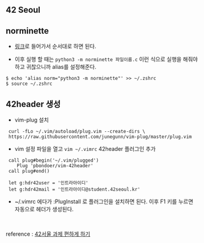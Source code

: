 ## 42 Seoul



## norminette
- [링크](https://github.com/42School/norminette)로 들어가서 순서대로 하면 된다.

- 이후 실행 할 때는 `python3 -m norminette 파일이름.c` 이런 식으로 실행을 해줘야 하고 귀찮으니까 alias를 설정해준다.
```
$ echo 'alias norm="python3 -m norminette"' >> ~/.zshrc
$ source ~/.zshrc
```

## 42header 생성
- vim-plug 설치
```
 curl -fLo ~/.vim/autoload/plug.vim --create-dirs \
 https://raw.githubusercontent.com/junegunn/vim-plug/master/plug.vim
```

- vim 설정 파일을 열고 `vim ~/.vimrc` 42header 플러그인 추가
```
 call plug#begin('~/.vim/plugged')
    Plug 'pbondoer/vim-42header'
 call plug#end()
 
 let g:hdr42user = '인트라아이디'
 let g:hdr42mail = '인트라아이디@student.42seoul.kr'
```

- ~/.vimrc 에다가 :PlugInstall 로 플러그인을 설치하면 된다. 이후 F1 키를 누르면 자동으로 헤더가 생성된다.

<br>

reference : [42서울 과제 편하게 하기](https://velog.io/@seomoon/42-%EC%9C%88%EB%8F%84%EC%9A%B010-wsl2%EC%97%90%EC%84%9C-42%EC%84%9C%EC%9A%B8-%EA%B3%BC%EC%A0%9C-%ED%8E%B8%ED%95%98%EA%B2%8C-%ED%95%98%EA%B8%B0norm-42%ED%97%A4%EB%8D%94-git-config-%EB%93%B1)
